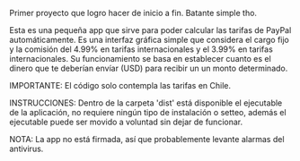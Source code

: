 Primer proyecto que logro hacer de inicio a fin.
Batante simple tho.

Esta es una pequeña app que sirve para poder calcular las tarifas de PayPal automáticamente.
Es una interfaz gráfica simple que considera el cargo fijo y la comisión del 4.99% en tarifas internacionales y el 3.99% en tarifas internacionales.
Su funcionamiento se basa en establecer cuanto es el dinero que te deberían envíar (USD) para recibir un un monto determinado.

IMPORTANTE: El código solo contempla las tarifas en Chile.

INSTRUCCIONES: Dentro de la carpeta 'dist' está disponible el ejecutable de la aplicación, no requiere ningún tipo de instalación o setteo, además 
el ejecutable puede ser movido a voluntad sin dejar de funcionar.

NOTA: La app no está firmada, así que probablemente levante alarmas del antivirus.
